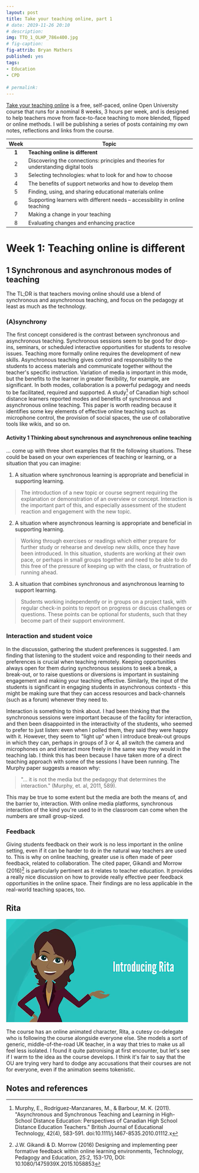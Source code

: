 ```yaml
---
layout: post
title: Take your teaching online, part 1
# date: 2019-11-26 20:10
# description: 
img: TTO_1_OLHP_786x400.jpg
# fig-caption: 
fig-attrib: Bryan Mathers
published: yes
tags:
- Education
- CPD

# permalink:
---
```

[Take your teaching online](https://www.open.edu/openlearn/education-development/education/take-your-teaching-online/content-section-overview?active-tab=description-tab) is a free, self-paced, online Open University course that runs for a nominal 8 weeks, 3 hours per week, and is designed to help teachers move from face-to-face teaching to more blended, flipped or online methods. I will be publishing a series of posts containing my own notes, reflections and links from the course.

Week|Topic
:--:|-----
**1**|**Teaching online is different**
2|Discovering the connections: principles and theories for understanding digital tools
3|Selecting technologies: what to look for and how to choose
4|The benefits of support networks and how to develop them
5|Finding, using, and sharing educational materials online
6|Supporting learners with different needs – accessibility in online teaching
7|Making a change in your teaching
8|Evaluating changes and enhancing practice

# Week 1: Teaching online is different

## 1 Synchronous and asynchronous modes of teaching

The TL;DR is that teachers moving online should use a blend of synchronous and asynchronous teaching, and focus on the pedagogy at least as much as the technology.

### (A)synchrony
The first concept considered is the contrast between synchronous and asynchronous teaching. Synchronous sessions seem to be good for drop-ins, seminars, or scheduled interactive opportunities for students to resolve issues. Teaching more formally online requires the development of new skills. Asynchronous teaching gives control and responsibility to the students to access materials and communicate together without the teacher's specific instruction. Variation of media is important in this mode, but the benefits to the learner in greater flexibility, for example, are significant. In both modes, collaboration is a powerful pedagogy and needs to be facilitated, required and supported. A study[^murphy2011] of Canadian high school distance learners reported modes and benefits of synchronous and asynchronous online teaching. This paper is worth reading because it identifies some key elements of effective online teaching such as microphone control, the provision of social spaces, the use of collaborative tools like wikis, and so on.

#### Activity 1 Thinking about synchronous and asynchronous online teaching
... come up with three short examples that fit the following situations. These could be based on your own experiences of teaching or learning, or a situation that you can imagine:

1. A situation where synchronous learning is appropriate and beneficial in supporting learning.
> The introduction of a new topic or course segment requiring the explanation or demonstration of an overview or concept. Interaction is the important part of this, and especially assessment of the student reaction and engagement with the new topic.

2. A situation where asynchronous learning is appropriate and beneficial in supporting learning.
> Working through exercises or readings which either prepare for further study or rehearse and develop new skills, once they have been introduced. In this situation, students are working at their own pace, or perhaps in small groups together and need to be able to do this free of the pressure of keeping up with the class, or frustration of running ahead.

3. A situation that combines synchronous and asynchronous learning to support learning.
> Students working independently or in groups on a project task, with regular check-in points to report on progress or discuss challenges or questions. These points can be optional for students, such that they become part of their support environment.

### Interaction and student voice
In the discussion, gathering the student preferences is suggested. I am finding that listening to the student voice and responding to their needs and preferences is crucial when teaching remotely. Keeping opportunities always open for them during synchronous sessions to seek a break, a break-out, or to raise questions or diversions is important in sustaining engagement and making your teaching effective. Similarly, the input of the students is significant in engaging students in asynchronous contexts - this might be making sure that they can access resources and back-channels (such as a forum) whenever they need to. 

Interaction is something to think about. I had been thinking that the synchronous sessions were important because of the facility for interaction, and then been disappointed in the interactivity of the students, who seemed to prefer to just listen: even when I polled them, they said they were happy with it. However, they seem to "light up" when I introduce break-out groups in which they can, perhaps in groups of 3 or 4, all switch the camera and microphones on and interact more freely in the same way they would in the teaching lab. I think this has been because I have taken more of a direct teaching approach with some of the sessions I have been running. The Murphy paper suggests a reason why:

> "... it is not the media but the pedagogy that determines the interaction." (Murphy, et. al, 2011, 589).

This may be true to some extent but the media are both the means of, and the barrier to, interaction. With online media platforms, synchronous interaction of the kind you're used to in the classroom can come when the numbers are small group-sized.

### Feedback
Giving students feedback on their work is no less important in the online setting, even if it can be harder to do in the natural way teachers are used to. This is why on online teaching, greater use is often made of peer feedback, related to collaboration. The cited paper, Gikandi and Morrow (2016)[^Gikandi2016] is particularly pertinent as it relates to teacher education. It provides a really nice discussion on how to provide really effective peer feedback opportunities in the online space. Their findings are no less applicable in the real-world teaching spaces, too.

## Rita

![The OU Rita character][rita]

The course has an online animated character, Rita, a cutesy co-delegate who is following the course alongside everyone else. She models a sort of generic, middle-of-the-road UK teacher, in a way that tries to make us all feel less isolated. I found it quite patronising at first encounter, but let's see if I warm to the idea as the course develops. I think it's fair to say that the OU are trying very hard to dodge any accusations that their courses are not for everyone, even if the animation seems tokenistic.

## Notes and references
[rita]: /assets/img/OU-Rita.png
[^murphy2011]: Murphy, E., Rodríguez-Manzanares, M., & Barbour, M. K. (2011). "Asynchronous and Synchronous Teaching and Learning in High- School Distance Education: Perspectives of Canadian High School Distance Education Teachers." British Journal of Educational Technology, 42(4), 583-591. doi:10.1111/j.1467-8535.2010.01112.x
[^Gikandi2016]: J.W. Gikandi & D. Morrow (2016) Designing and implementing peer formative feedback within online learning environments, Technology, Pedagogy and Education, 25:2, 153-170, DOI: 10.1080/1475939X.2015.1058853

